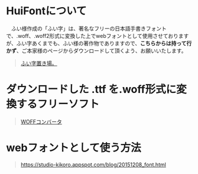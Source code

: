 # HuiFontについて
　ふい様作成の「ふい字」は、著名なフリーの日本語手書きフォントで、.woff、.woff2形式に変換した上でwebフォントとして使用させておりますが、ふい字あくまでも、ふい様の著作物でありますので、**こちらからは持って行かず**、ご本家様のページからダウンロードして頂くよう、お願いいたします。

> [ふい字置き場。](https://hp.vector.co.jp/authors/VA039499/)

# ダウンロードした .ttf を.woff形式に変換するフリーソフト

> [WOFFコンバータ](https://opentype.jp/woffconv.htm)

# webフォントとして使う方法

> https://studio-kikoro.appspot.com/blog/20151208_font.html

